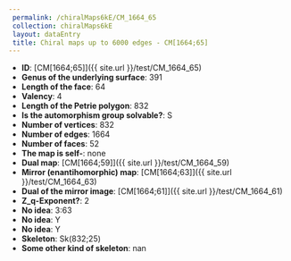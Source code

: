 ```yaml
--- 
 permalink: /chiralMaps6kE/CM_1664_65 
 collection: chiralMaps6kE
 layout: dataEntry
 title: Chiral maps up to 6000 edges - CM[1664;65]
---
```


- **ID**: [CM[1664;65]]({{ site.url }}/test/CM_1664_65)
- **Genus of the underlying surface**: 391
- **Length of the face**: 64
- **Valency**: 4
- **Length of the Petrie polygon**: 832
- **Is the automorphism group solvable?**: S
- **Number of vertices**: 832
- **Number of edges**: 1664
- **Number of faces**: 52
- **The map is self-**: none
- **Dual map**: [CM[1664;59]]({{ site.url }}/test/CM_1664_59)
- **Mirror (enantihomorphic) map**: [CM[1664;63]]({{ site.url }}/test/CM_1664_63)
- **Dual of the mirror image**: [CM[1664;61]]({{ site.url }}/test/CM_1664_61)
- **Z_q-Exponent?**: 2
- **No idea**:  3:63
- **No idea**: Y
- **No idea**: Y
- **Skeleton**: Sk(832;25)
- **Some other kind of skeleton**: nan
